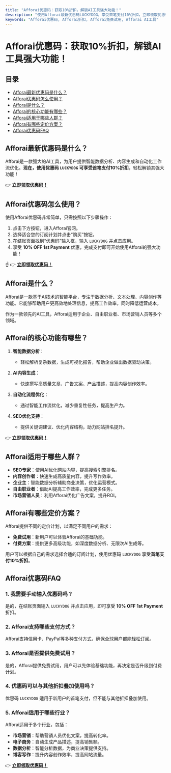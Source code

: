 ```yaml
---
title: "Afforai优惠码：获取10%折扣，解锁AI工具强大功能！"
description: "使用Afforai最新优惠码LUCKYDOG，享受首笔支付10%折扣，立即领取优惠码，开启智能AI体验！"
keywords: "Afforai优惠码, Afforai折扣, Afforai免费试用, Afforai AI工具"
---
```


# Afforai优惠码：获取10%折扣，解锁AI工具强大功能！

## 目录

- [Afforai最新优惠码是什么？](#afforai最新优惠码是什么)
- [Afforai优惠码怎么使用？](#afforai优惠码怎么使用)
- [Afforai是什么？](#afforai是什么)
- [Afforai的核心功能有哪些？](#afforai的核心功能有哪些)
- [Afforai适用于哪些人群？](#afforai适用于哪些人群)
- [Afforai有哪些定价方案？](#afforai有哪些定价方案)
- [Afforai优惠码FAQ](#afforai优惠码faq)

## Afforai最新优惠码是什么？

Afforai是一款强大的AI工具，为用户提供智能数据分析、内容生成和自动化工作流优化。**现在，使用优惠码 `LUCKYDOG` 可享受首笔支付10%折扣**，轻松解锁其强大功能！

👉 **[立即领取优惠码！](https://bit.ly/41ZFRz9)**

## Afforai优惠码怎么使用？

使用Afforai优惠码非常简单，只需按照以下步骤操作：

1. 点击下方按钮，进入Afforai官网。
2. 选择适合您的订阅计划并点击“购买”按钮。
3. 在结账页面找到“优惠码”输入框，输入 `LUCKYDOG` 并点击应用。
4. 享受 **10% OFF 1st Payment** 优惠，完成支付即可开始使用Afforai的强大功能！

☝️ 👉 **[立即领取优惠码！](https://bit.ly/41ZFRz9)**

## Afforai是什么？

Afforai是一款基于AI技术的智能平台，专注于数据分析、文本处理、内容创作等功能。它能够帮助用户更高效地处理信息，提高工作效率，同时降低运营成本。

作为一款领先的AI工具，Afforai适用于企业、自由职业者、市场营销人员等多个领域。

## Afforai的核心功能有哪些？

1. **智能数据分析**：
   - 轻松解析复杂数据，生成可视化报告，帮助企业做出数据驱动决策。

2. **AI内容生成**：
   - 快速撰写高质量文章、广告文案、产品描述，提高内容创作效率。

3. **自动化流程优化**：
   - 通过智能工作流优化，减少重复性任务，提高生产力。

4. **SEO优化支持**：
   - 提供关键词建议、优化内容结构，助力网站排名提升。

👉 **[立即领取优惠码！](https://bit.ly/41ZFRz9)**

## Afforai适用于哪些人群？

- **SEO专家**：使用AI优化网站内容，提高搜索引擎排名。
- **内容创作者**：快速生成高质量内容，提升写作效率。
- **企业主**：智能数据分析辅助商业决策，优化运营模式。
- **自由职业者**：借助AI提高工作效率，完成更多任务。
- **市场营销人员**：利用Afforai优化广告文案，提升ROI。

## Afforai有哪些定价方案？

Afforai提供不同的定价计划，以满足不同用户的需求：

- **免费试用**：新用户可以体验Afforai的基础功能。
- **付费方案**：提供更多高级功能，如深度数据分析、无限次AI生成等。

用户可以根据自己的需求选择合适的订阅计划，使用优惠码 `LUCKYDOG` 享受**首笔支付10%折扣**。

## Afforai优惠码FAQ

### 1. 我需要手动输入优惠码吗？

是的，在结账页面输入 `LUCKYDOG` 并点击应用，即可享受 **10% OFF 1st Payment** 折扣。

### 2. Afforai支持哪些支付方式？

Afforai支持信用卡、PayPal等多种支付方式，确保全球用户都能轻松订阅。

### 3. Afforai是否提供免费试用？

是的，Afforai提供免费试用，用户可以先体验基础功能，再决定是否升级到付费计划。

### 4. 优惠码可以与其他折扣叠加使用吗？

优惠码 `LUCKYDOG` 适用于新用户的首笔支付，但不能与其他折扣叠加使用。

### 5. Afforai适用于哪些行业？

Afforai适用于多个行业，包括：

- **市场营销**：帮助营销人员优化文案，提高转化率。
- **电子商务**：自动生成产品描述，提高销售额。
- **数据分析**：智能分析数据，为商业决策提供支持。
- **博客写作**：提升内容创作效率，提高网站流量。

👉 **[立即领取优惠码！](https://bit.ly/41ZFRz9)**
